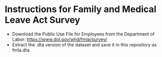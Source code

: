 # Instructions for Family and Medical Leave Act Survey

 - Download the Public Use File for Employees from the Department of Labor: https://www.dol.gov/whd/fmla/survey/
 - Extract the .dta version of the dataset and save it in this repository as fmla.dta.
